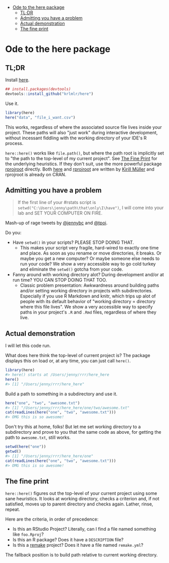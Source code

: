 
-   [Ode to the here package](#ode-to-the-here-package)
    -   [TL;DR](#tldr)
    -   [Admitting you have a problem](#admitting-you-have-a-problem)
    -   [Actual demonstration](#actual-demonstration)
    -   [The fine print](#the-fine-print)

<!-- README.md is generated from README.Rmd. Please edit that file -->
Ode to the here package
=======================

TL;DR
-----

Install [here](https://krlmlr.github.io/here/).

``` r
## install.packages(devtools)
devtools::install_github("krlmlr/here")
```

Use it.

``` r
library(here)
here("data", "file_i_want.csv")
```

This works, regardless of where the associated source file lives inside your project. These paths will also "just work" during interactive development, without incessant fiddling with the working directory of your IDE's R process.

`here::here()` works like `file.path()`, but where the path root is implicitly set to "the path to the top-level of my current project". See [The Fine Print](#the-fine-print) for the underlying heuristics. If they don't suit, use the more powerful package [rprojroot](https://krlmlr.github.io/rprojroot/) directly. Both [here](https://krlmlr.github.io/here/) and [rprojroot](https://krlmlr.github.io/rprojroot/) are written by [Kirill Müller](https://github.com/krlmlr) and rprojroot is already on CRAN.

Admitting you have a problem
----------------------------

> If the first line of your \#rstats script is `setwd("C:\Users\jenny\path\that\only\I\have")`, I will come into your lab and SET YOUR COMPUTER ON FIRE.

Mash-up of rage tweets by [@jennybc](https://twitter.com/JennyBryan/status/673240213313851393) and [@tpoi](https://twitter.com/tpoi/status/720340395901648897).

Do you:

-   Have `setwd()` in your scripts? PLEASE STOP DOING THAT.
    -   This makes your script very fragile, hard-wired to exactly one time and place. As soon as you rename or move directories, it breaks. Or maybe you get a new computer? Or maybe someone else needs to run your code? We show a very accessible way to go cold turkey and eliminate the `setwd()` gotcha from your code.
-   Fanny around with working directory alot? During development and/or at run time? YOU CAN STOP DOING THAT TOO.
    -   Classic problem presentation: Awkwardness around building paths and/or setting working directory in projects with subdirectories. Especially if you use R Markdown and knitr, which trips up alot of people with its default behavior of "working directory = directory where this file lives". We show a very accessible way to specify paths in your project's `.R` and `.Rmd` files, regardless of where they live.

Actual demonstration
--------------------

I will let this code run.

What does here think the top-level of current project is? The package displays this on load or, at any time, you can just call `here()`.

``` r
library(here)
#> here() starts at /Users/jenny/rrr/here_here
here()
#> [1] "/Users/jenny/rrr/here_here"
```

Build a path to something in a subdirectory and use it.

``` r
here("one", "two", "awesome.txt")
#> [1] "/Users/jenny/rrr/here_here/one/two/awesome.txt"
cat(readLines(here("one", "two", "awesome.txt")))
#> OMG this is so awesome!
```

Don't try this at home, folks! But let me set working directory to a subdirectory and prove to you that the same code as above, for getting the path to `awesome.txt`, still works.

``` r
setwd(here("one"))
getwd()
#> [1] "/Users/jenny/rrr/here_here/one"
cat(readLines(here("one", "two", "awesome.txt")))
#> OMG this is so awesome!
```

The fine print
--------------

`here::here()` figures out the top-level of your current project using some sane heuristics. It looks at working directory, checks a criterion and, if not satisfied, moves up to parent directory and checks again. Lather, rinse, repeat.

Here are the criteria, in order of precedence:

-   Is this an RStudio Project? Literally, can I find a file named something like `foo.Rproj`?
-   Is this an R package? Does it have a `DESCRIPTION` file?
-   Is this a [remake](https://github.com/richfitz/remake#readme) project? Does it have a file named `remake.yml`?

The fallback position is to build path relative to current working directory.
